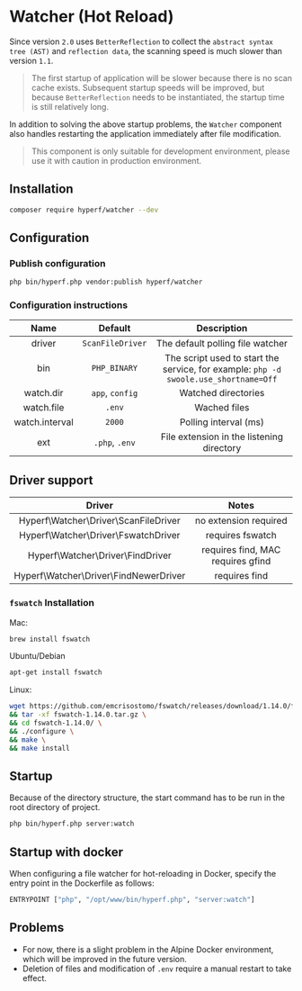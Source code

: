 # Watcher (Hot Reload)

Since version `2.0` uses `BetterReflection` to collect the `abstract syntax tree (AST)` and `reflection data`, the scanning speed is much slower than version `1.1`.

> The first startup of application will be slower because there is no scan cache exists. Subsequent startup speeds will be improved, but because `BetterReflection` needs to be instantiated, the startup time is still relatively long.


In addition to solving the above startup problems, the `Watcher` component also handles restarting the application immediately after file modification.

> This component is only suitable for development environment, please use it with caution in production environment.

## Installation

```bash
composer require hyperf/watcher --dev
```

## Configuration

### Publish configuration

```bash
php bin/hyperf.php vendor:publish hyperf/watcher
```

### Configuration instructions

|      Name      |     Default      |                                     Description                                      |
| :------------: | :--------------: | :----------------------------------------------------------------------------------: |
|     driver     | `ScanFileDriver` |                           The default polling file watcher                           |
|      bin       |   `PHP_BINARY`   | The script used to start the service, for example: `php -d swoole.use_shortname=Off` |
|   watch.dir    | `app`, `config`  |                                 Watched directories                                  |
|   watch.file   |      `.env`      |                                     Wached files                                     |
| watch.interval |      `2000`      |                                Polling interval (ms)                                 |
|      ext       |  `.php`, `.env`  |                      File extension in the listening directory                       |

## Driver support

|                Driver                 |               Notes               |
| :-----------------------------------: | :-------------------------------: |
| Hyperf\Watcher\Driver\ScanFileDriver  |       no extension required       |
|  Hyperf\Watcher\Driver\FswatchDriver  |         requires fswatch          |
|   Hyperf\Watcher\Driver\FindDriver    | requires find, MAC requires gfind |
| Hyperf\Watcher\Driver\FindNewerDriver |           requires find           |

### `fswatch` Installation
Mac:

```bash
brew install fswatch
```

Ubuntu/Debian

```bash
apt-get install fswatch
```

Linux:

```bash
wget https://github.com/emcrisostomo/fswatch/releases/download/1.14.0/fswatch-1.14.0.tar.gz \
&& tar -xf fswatch-1.14.0.tar.gz \
&& cd fswatch-1.14.0/ \
&& ./configure \
&& make \
&& make install
```

## Startup

Because of the directory structure, the start command has to be run in the root directory of project.

```bash
php bin/hyperf.php server:watch
```

## Startup with docker 
When configuring a file watcher for hot-reloading in Docker, specify the entry point in the Dockerfile as follows:

```bash
ENTRYPOINT ["php", "/opt/www/bin/hyperf.php", "server:watch"]
```

## Problems

- For now, there is a slight problem in the Alpine Docker environment, which will be improved in the future version.
- Deletion of files and modification of `.env` require a manual restart to take effect.
